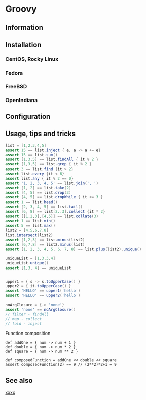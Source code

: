 # Groovy

## Information

## Installation

### CentOS, Rocky Linux

### Fedora

### FreeBSD

### OpenIndiana

## Configuration

## Usage, tips and tricks

```groovy
list = [1,2,3,4,5]
assert 15 == list.inject { e, a -> a += e}
assert 15 == list.sum()
assert [1,3,5] == list.findAll { it % 2 }
assert [1,3,5] == list.grep { it % 2 }
assert 3 == list.find {it > 2}
assert list.every {it < 6}
assert list.any { it % 2 == 0}
assert '1, 2, 3, 4, 5' == list.join(', ')
assert [1, 2] == list.take(2)
assert [4, 5] == list.drop(3)
assert [4, 5] == list.dropWhile { it <= 3 }
assert 1 == list.head()
assert [2, 3, 4, 5] == list.tail()
assert [6, 8] == list[2..3].collect {it * 2}
assert [[1,2,3],[4,5]] == list.collate(3)
assert 1 == list.min()
assert 5 == list.max()
list2 = [4,5,6,7,8]
list.intersect(list2)
assert [1,2,3] == list.minus(list2)
assert [6,7,8] == list2.minus(list)
assert [1, 2, 3, 4, 5, 6, 7, 8] == list.plus(list2).unique()

uniqueList = [1,3,3,4]
uniqueList.unique()
assert [1,3, 4] == uniqueList


upper1 = { s -> s.toUpperCase() }
upper2 = { it.toUpperCase() }
assert 'HELLO' == upper1('hello')
assert 'HELLO' == upper2('hello')

noArgClosure = {-> 'none'}
assert 'none' == noArgClosure()
// filter - findAll
// map - collect
// fold - inject
```

Function composition

```
def addOne = { num -> num + 1 }
def double = { num -> num * 2 }
def square = { num -> num ** 2 }

def composedFunction = addOne << double << square
assert composedFunction(2) == 9 // (2**2)*2+1 = 9
```

## See also

[xxxx](http://yyyyy)
